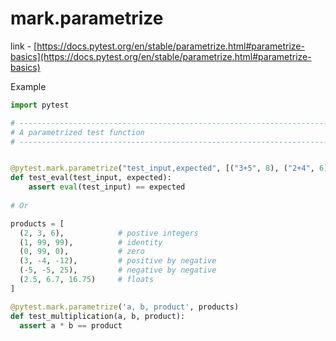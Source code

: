# mark.parametrize

link - [https://docs.pytest.org/en/stable/parametrize.html#parametrize-basics](https://docs.pytest.org/en/stable/parametrize.html#parametrize-basics)

Example

```python
import pytest

# --------------------------------------------------------------------------------
# A parametrized test function
# --------------------------------------------------------------------------------


@pytest.mark.parametrize("test_input,expected", [("3+5", 8), ("2+4", 6), ("6*9", 42)])
def test_eval(test_input, expected):
    assert eval(test_input) == expected
    
# Or

products = [
  (2, 3, 6),            # postive integers
  (1, 99, 99),          # identity
  (0, 99, 0),           # zero
  (3, -4, -12),         # positive by negative
  (-5, -5, 25),         # negative by negative
  (2.5, 6.7, 16.75)     # floats
]

@pytest.mark.parametrize('a, b, product', products)
def test_multiplication(a, b, product):
  assert a * b == product
```
